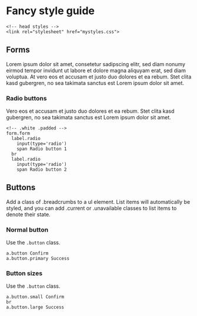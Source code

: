 Fancy style guide
=================

    <!-- head styles -->
    <link rel="stylesheet" href="mystyles.css">

Forms
-----

Lorem ipsum dolor sit amet, consetetur sadipscing elitr, sed diam nonumy eirmod
tempor invidunt ut labore et dolore magna aliquyam erat, sed diam voluptua. At
vero eos et accusam et justo duo dolores et ea rebum. Stet clita kasd gubergren,
no sea takimata sanctus est Lorem ipsum dolor sit amet.

### Radio buttons

Vero eos et accusam et justo duo dolores et ea rebum. Stet clita kasd gubergren,
no sea takimata sanctus est Lorem ipsum dolor sit amet.

    <!-- .white .padded -->
    form.form
      label.radio
        input(type='radio')
        span Radio button 1
      br
      label.radio
        input(type='radio')
        span Radio button 2

Buttons
-------

Add a class of .breadcrumbs to a ul element. List items will automatically be 
styled, and you can add .current or .unavailable classes to list items to denote 
their state.

### Normal button

Use the `.button` class.

    a.button Confirm
    a.button.primary Success

### Button sizes

Use the `.button` class.

    a.button.small Confirm
    br
    a.button.large Success

